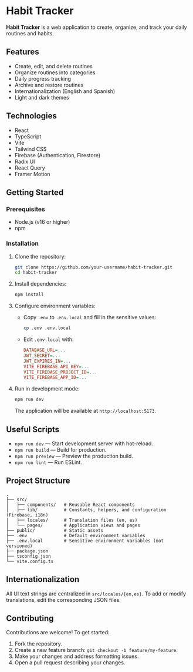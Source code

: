 # Habit Tracker

**Habit Tracker** is a web application to create, organize, and track your daily routines and habits.

## Features

- Create, edit, and delete routines
- Organize routines into categories
- Daily progress tracking
- Archive and restore routines
- Internationalization (English and Spanish)
- Light and dark themes

## Technologies

- React
- TypeScript
- Vite
- Tailwind CSS
- Firebase (Authentication, Firestore)
- Radix UI
- React Query
- Framer Motion

## Getting Started

### Prerequisites

- Node.js (v16 or higher)
- npm

### Installation

1. Clone the repository:
   ```bash
   git clone https://github.com/your-username/habit-tracker.git
   cd habit-tracker
   ```

2. Install dependencies:
   ```bash
   npm install
   ```

3. Configure environment variables:
   - Copy `.env` to `.env.local` and fill in the sensitive values:
     ```bash
     cp .env .env.local
     ```
   - Edit `.env.local` with:
     ```ini
     DATABASE_URL=...
     JWT_SECRET=...
     JWT_EXPIRES_IN=...
     VITE_FIREBASE_API_KEY=...
     VITE_FIREBASE_PROJECT_ID=...
     VITE_FIREBASE_APP_ID=...
     ```

4. Run in development mode:
   ```bash
   npm run dev
   ```
   The application will be available at `http://localhost:5173`.

## Useful Scripts

- `npm run dev` — Start development server with hot-reload.
- `npm run build` — Build for production.
- `npm run preview` — Preview the production build.
- `npm run lint` — Run ESLint.

## Project Structure

```
.
├── src/
│   ├── components/   # Reusable React components
│   ├── lib/          # Constants, helpers, and configuration (Firebase, i18n)
│   ├── locales/      # Translation files (en, es)
│   └── pages/        # Application views and pages
├── public/           # Static assets
├── .env              # Default environment variables
├── .env.local        # Sensitive environment variables (not versioned)
├── package.json
├── tsconfig.json
└── vite.config.ts
```

## Internationalization

All UI text strings are centralized in `src/locales/{en,es}`. To add or modify translations, edit the corresponding JSON files.

## Contributing

Contributions are welcome! To get started:

1. Fork the repository.
2. Create a new feature branch: `git checkout -b feature/my-feature`.
3. Make your changes and address formatting issues.
4. Open a pull request describing your changes.